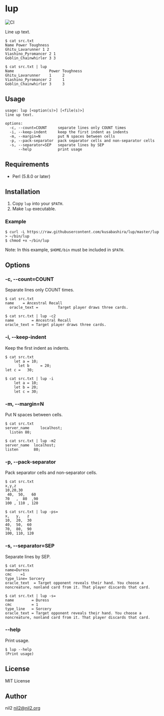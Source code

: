 lup
===

![CI](https://github.com/kusabashira/lup/workflows/CI/badge.svg)

Line up text.

```
$ cat src.txt
Name Power Toughness
Ghitu_Lavarunner 1 2
Viashino_Pyromancer 2 1
Goblin_Chainwhirler 3 3

$ cat src.txt | lup
Name                Power Toughness
Ghitu_Lavarunner    1     2
Viashino_Pyromancer 2     1
Goblin_Chainwhirler 3     3
```

Usage
-----

```
usage: lup [<option(s)>] [<file(s)>]
line up text.

options:
  -c, --count=COUNT     separate lines only COUNT times
  -i, --keep-indent     keep the first indent as indents
  -m, --margin=N        put N spaces between cells
  -p, --pack-separator  pack separator cells and non-separator cells
  -s, --separator=SEP   separate lines by SEP
      --help            print usage
```

Requirements
------------

- Perl (5.8.0 or later)

Installation
------------

1. Copy `lup` into your `$PATH`.
2. Make `lup` executable.

### Example

```
$ curl -L https://raw.githubusercontent.com/kusabashira/lup/master/lup > ~/bin/lup
$ chmod +x ~/bin/lup
```

Note: In this example, `$HOME/bin` must be included in `$PATH`.

Options
-------

### -c, --count=COUNT

Separate lines only COUNT times.

```
$ cat src.txt
name    = Ancestral Recall
  oracle_text =         Target player draws three cards.

$ cat src.txt | lup -c2
name        = Ancestral Recall
oracle_text = Target player draws three cards.
```

### -i, --keep-indent

Keep the first indent as indents.

```
$ cat src.txt
    let a = 10;
      let b     = 20;
let c =   30;

$ cat src.txt | lup -i
    let a = 10;
    let b = 20;
    let c = 30;
```

### -m, --margin=N

Put N spaces between cells.

```
$ cat src.txt
server_name     localhost;
  listen 80;

$ cat src.txt | lup -m2
server_name  localhost;
listen       80;
```

### -p, --pack-separator

Pack separator cells and non-separator cells.
```
$ cat src.txt
x,y,z
10,20,30
 40,  50,   60
70   ,  80  ,90
100 , 110 , 120

$ cat src.txt | lup -ps=
x,   y,   z
10,  20,  30
40,  50,  60
70,  80,  90
100, 110, 120
```

### -s, --separator=SEP

Separate lines by SEP.

```
$ cat src.txt
name=Duress
cmc    =1
type_line= Sorcery
oracle_text  = Target opponent reveals their hand. You choose a noncreature, nonland card from it. That player discards that card.

$ cat src.txt | lup -s=
name        = Duress
cmc         = 1
type_line   = Sorcery
oracle_text = Target opponent reveals their hand. You choose a noncreature, nonland card from it. That player discards that card.
```

### --help

Print usage.

```
$ lup --help
(Print usage)
```

License
-------

MIT License

Author
------

nil2 <nil2@nil2.org>
